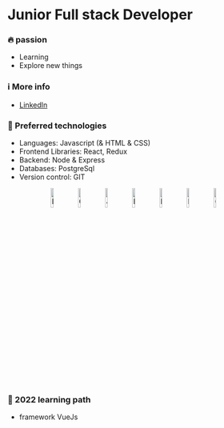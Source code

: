 <img src="https://user-images.githubusercontent.com/31222514/151182722-0ea6238e-411a-467b-abdf-5e24781515cd.png" width="0" height="0" alt="profile picture">

# Junior Full stack Developer

### 🔥 passion 

- Learning
- Explore new things


### ℹ️ More info

- [LinkedIn](https://www.linkedin.com/in/tgajjala/)

### 🤖 Preferred technologies

- Languages: Javascript (& HTML & CSS)
- Frontend Libraries: React, Redux
- Backend: Node & Express
- Databases: PostgreSql
- Version control: GIT

<p align="center">
    <img src="https://user-images.githubusercontent.com/31222514/149814154-3de042e2-bccf-4f0e-8d0e-98a2dbcae7c0.png" width="10%" alt="HTML logo">
    <img src="https://user-images.githubusercontent.com/31222514/149813532-e214a55c-9b91-4b71-bb17-0dcf18903f7a.png" width="10%" alt="CSS logo">
    <img src="https://user-images.githubusercontent.com/31222514/149812547-405716a0-b974-4da4-b749-f2b4a8adc1d8.png" width="10%" alt="Javascript logo">
    <img src="https://user-images.githubusercontent.com/31222514/149813755-3f74a208-1e4c-4d81-b848-1d4f1a18b969.png" width="10%" alt="React logo">
    <img src="https://user-images.githubusercontent.com/31222514/149943049-95f0909a-9c2b-4fae-bd04-647d531dd10d.png" width="10%" alt="NODE logo">
    <img src="https://upload.wikimedia.org/wikipedia/commons/thumb/2/29/Postgresql_elephant.svg/1200px-Postgresql_elephant.svg.png" width="10%" alt="NODE logo">
    <img src="https://user-images.githubusercontent.com/31222514/149814004-a3a2bf91-a257-4d1c-bdff-e1079a524359.png" width="10%" alt="GIT logo">
</p>

### 🔭 2022 learning path

- framework VueJs
